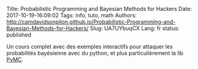 Title: Probabilistic Programming and Bayesian Methods for Hackers
Date: 2017-10-19-16:09:02
Tags: info, tuto, math
Authors: http://camdavidsonpilon.github.io/Probabilistic-Programming-and-Bayesian-Methods-for-Hackers/
Slug: UA7UYbuqCX
Lang: fr
status: published

Un cours complet avec des exemples interactifs pour attaquer les
probabilités bayésienne avec du python, et plus particulièrement
la lib [PyMC](https://github.com/pymc-devs/pymc3).
